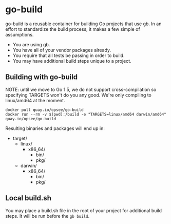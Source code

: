 # go-build

go-build is a reusable container for building Go projects that use gb. In an
effort to standardize the build process, it makes a few simple of assumptions.

* You are using gb.
* You have all of your vendor packages already.
* You require that all tests be passing in order to build.
* You may have additional build steps unique to a project.

## Building with go-build

NOTE: until we move to Go 1.5, we do not support cross-compilation so specifying TARGETS won't
do you any good. We're only compiling to linux/amd64 at the moment.

```
docker pull quay.io/opsee/go-build
docker run --rm -v $(pwd):/build -e "TARGETS=linux/amd64 darwin/amd64" quay.io/opsee/go-build
```

Resulting binaries and packages will end up in:

* target/
  * linux/
    * x86_64/
      * bin/
      * pkg/
  * darwin/
    * x86_64/
      * bin/
      * pkg/

## Local build.sh

You may place a build.sh file in the root of your project for additional build steps. It will be run before the `gb build`.
